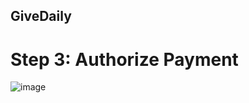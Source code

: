 ## GiveDaily

# Step 3: Authorize Payment

![image](https://www.dwolla.com/Content/Images/dev-paymentcheckout.png)